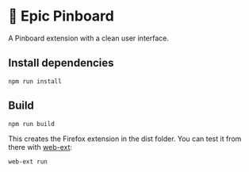 # 📌 Epic Pinboard

A Pinboard extension with a clean user interface.

## Install dependencies

    npm run install

## Build

    npm run build

This creates the Firefox extension in the dist folder. You can test it from there with [web-ext](https://developer.mozilla.org/en-US/docs/Mozilla/Add-ons/WebExtensions/Getting_started_with_web-ext):

    web-ext run
